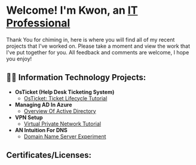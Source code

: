 <h1>Welcome! I'm Kwon, an <a href="https://linkedin.com/in/raekwon-brant95">IT Professional</a></h1>

Thank You for chiming in, here is where you will find all of my recent projects that I've worked on. Please take a moment and view the work that I've put together for you.
All feedback and comments are welcome, I hope you enjoy!

<h2>👨‍💻 Information Technology Projects:</h2>

- <b>OsTicket (Help Desk Ticketing System)</b>
  - [OsTicket: Ticket Lifecycle Tutorial](https://github.com/Mrhosendove/ticket-lifecycle)
- <b>Managing AD In Azure</b>
  - [Overview Of Active Directory](https://github.com/Mrhosendove/admanagement)
- <b>VPN Setup</b>
  - [Virtual Private Network Tutorial](https://github.com/Mrhosendove/Vpnsetup-protocols)
- <b>AN Intuition For DNS</b>
  - [Domain Name Server Experiment](https://github.com//Mrhosendove/dnsdemo)
 
<h2> Certificates/Licenses:</h2>
